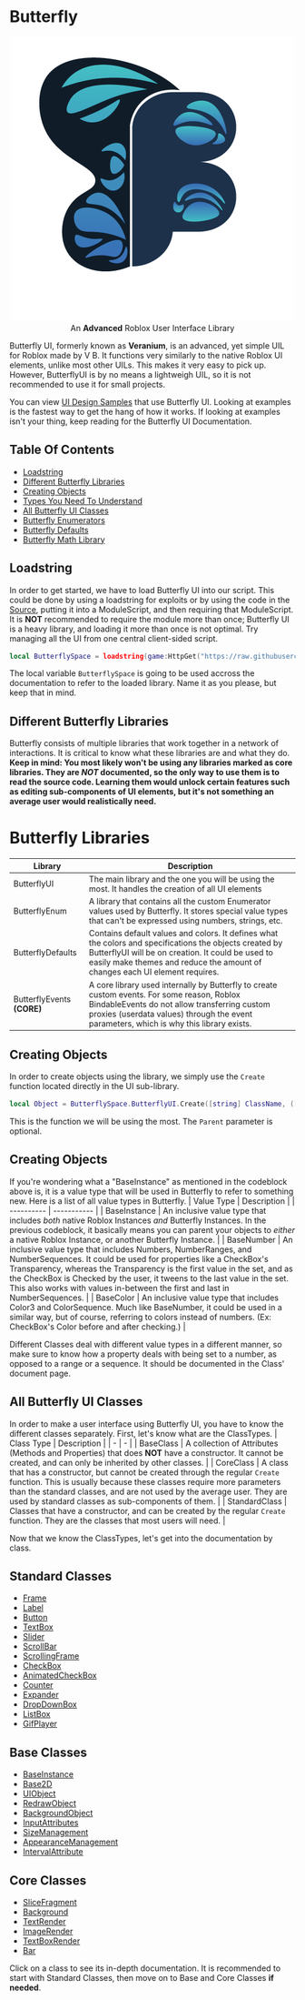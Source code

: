 # Butterfly
<p align="center">
  <img src="https://raw.githubusercontent.com/0xVB/Butterfly/main/ButterflyUIBanner.png" alt="Butterfly UI"></a></br>
  An <b>Advanced</b> Roblox User Interface Library
</p>

Butterfly UI, formerly known as **Veranium**, is an advanced, yet simple UIL for Roblox made by V B. It functions very similarly to the native Roblox UI elements, unlike most other UILs. This makes it very easy to pick up. However, ButterflyUI is by no means a lightweigh UIL, so it is not recommended to use it for small projects.

You can view [UI Design Samples](/Samples) that use Butterfly UI. Looking at examples is the fastest way to get the hang of how it works.
If looking at examples isn't your thing, keep reading for the Butterfly UI Documentation.

## Table Of Contents
- [Loadstring](#loadstring)
- [Different Butterfly Libraries](#libraries)
- [Creating Objects](#create_obj)
- [Types You Need To Understand](#vtypes)
- [All Butterfly UI Classes](#bui_classes)
- [Butterfly Enumerators](/Documentation/Enums.md)
- [Butterfly Defaults](/Documentation/Defaults.md)
- [Butterfly Math Library](/Documentation/Math.md)

## Loadstring <a name = "loadstring"></a>
In order to get started, we have to load Butterfly UI into our script. This could be done by using a loadstring for exploits or by using the code in the [Source](/Source/ButterflyUI.lua), putting it into a ModuleScript, and then requiring that ModuleScript. It is **NOT** recommended to require the module more than once; Butterfly UI is a heavy library, and loading it more than once is not optimal. Try managing all the UI from one central client-sided script.
```lua
local ButterflySpace = loadstring(game:HttpGet("https://raw.githubusercontent.com/0xVB/Butterfly/main/Source/ButterflyUI.lua"))();
```
The local variable `ButterflySpace` is going to be used accross the documentation to refer to the loaded library. Name it as you please, but keep that in mind.

## Different Butterfly Libraries <a name = "libraries"></a>
Butterfly consists of multiple libraries that work together in a network of interactions. It is critical to know what these libraries are and what they do.
**Keep in mind: You most likely won't be using any libraries marked as core libraries. They are *NOT* documented, so the only way to use them is to read the source code. Learning them would unlock certain features such as editing sub-components of UI elements, but it's not something an average user would realistically need.**
# Butterfly Libraries

| Library | Description |
| ----------- | ----------- |
| ButterflyUI | The main library and the one you will be using the most. It handles the creation of all UI elements |
| ButterflyEnum | A library that contains all the custom Enumerator values used by Butterfly. It stores special value types that can't be expressed using numbers, strings, etc. |
| ButterflyDefaults | Contains default values and colors. It defines what the colors and specifications the objects created by ButterflyUI will be on creation. It could be used to easily make themes and reduce the amount of changes each UI element requires. |
| ButterflyEvents **(CORE)** | A core library used internally by Butterfly to create custom events. For some reason, Roblox BindableEvents do not allow transferring custom proxies (userdata values) through the event parameters, which is why this library exists. |

## Creating Objects <a name = "create_obj"></a>
In order to create objects using the library, we simply use the `Create` function located directly in the UI sub-library.
```lua
local Object = ButterflySpace.ButterflyUI.Create([string] ClassName, ([BaseInstance] Parent));
```
This is the function we will be using the most. The `Parent` parameter is optional.

## Creating Objects <a name = "vtypes"></a>
If you're wondering what a "BaseInstance" as mentioned in the codeblock above is, it is a value type that will be used in Butterfly to refer to something new. Here is a list of all value types in Butterfly.
| Value Type | Description |
| ---------- | ----------- |
| BaseInstance | An inclusive value type that includes *both* native Roblox Instances *and* Butterfly Instances. In the previous codeblock, it basically means you can parent your objects to *either* a native Roblox Instance, or another Butterfly Instance. |
| BaseNumber | An inclusive value type that includes Numbers, NumberRanges, and NumberSequences. It could be used for properties like a CheckBox's Transparency, whereas the Transparency is the first value in the set, and as the CheckBox is Checked by the user, it tweens to the last value in the set. This also works with values in-between the first and last in NumberSequences. |
| BaseColor | An inclusive value type that includes Color3 and ColorSequence. Much like BaseNumber, it could be used in a similar way, but of course, referring to colors instead of numbers. (Ex: CheckBox's Color before and after checking.) |

Different Classes deal with different value types in a different manner, so make sure to know how a property deals with being set to a number, as opposed to a range or a sequence. It should be documented in the Class' document page.

## All Butterfly UI Classes <a name = "bui_classes"></a>
In order to make a user interface using Butterfly UI, you have to know the different classes separately. First, let's know what are the ClassTypes.
| Class Type | Description |
| - | - |
| BaseClass | A collection of Attributes (Methods and Properties) that does **NOT** have a constructor. It cannot be created, and can only be inherited by other classes. |
| CoreClass | A class that has a constructor, but cannot be created through the regular `Create` function. This is usually because these classes require more parameters than the standard classes, and are not used by the average user. They are used by standard classes as sub-components of them. |
| StandardClass | Classes that have a constructor, and can be created by the regular `Create` function. They are the classes that most users will need. |

Now that we know the ClassTypes, let's get into the documentation by class.

## Standard Classes
- [Frame](/Documentation/StandardClasses/Frame.md)
- [Label](/Documentation/StandardClasses/Label.md)
- [Button](/Documentation/StandardClasses/Button.md)
- [TextBox](/Documentation/StandardClasses/TextBox.md)
- [Slider](/Documentation/StandardClasses/Slider.md)
- [ScrollBar](/Documentation/StandardClasses/ScrollBar.md)
- [ScrollingFrame](/Documentation/StandardClasses/ScrollingFrame.md)
- [CheckBox](/Documentation/StandardClasses/CheckBox.md)
- [AnimatedCheckBox](/Documentation/StandardClasses/AnimatedCheckBox.md)
- [Counter](/Documentation/StandardClasses/Counter.md)
- [Expander](/Documentation/StandardClasses/Expander.md)
- [DropDownBox](/Documentation/StandardClasses/DropDownBox.md)
- [ListBox](/Documentation/StandardClasses/ListBox.md)
- [GifPlayer](/Documentation/GifPlayer/ListBox.md)

## Base Classes
- [BaseInstance](/Documentation/BaseClasses/BaseInstance.md)
- [Base2D](/Documentation/BaseClasses/Base2D.md)
- [UIObject](/Documentation/BaseClasses/UIObject.md)
- [RedrawObject](/Documentation/BaseClasses/RedrawObject.md)
- [BackgroundObject](/Documentation/BaseClasses/BackgroundObject.md)
- [InputAttributes](/Documentation/BaseClasses/InputAttributes.md)
- [SizeManagement](/Documentation/BaseClasses/SizeManagement.md)
- [AppearanceManagement](/Documentation/BaseClasses/AppearanceManagement.md)
- [IntervalAttribute](/Documentation/BaseClasses/IntervalAttribute.md)

## Core Classes
- [SliceFragment](/Documentation/CoreClasses/SliceFragment.md)
- [Background](/Documentation/CoreClasses/Background.md)
- [TextRender](/Documentation/CoreClasses/TextRender.md)
- [ImageRender](/Documentation/CoreClasses/ImageRender.md)
- [TextBoxRender](/Documentation/CoreClasses/TextBoxRender.md)
- [Bar](/Documentation/CoreClasses/Bar.md)

Click on a class to see its in-depth documentation. It is recommended to start with Standard Classes, then move on to Base and Core Classes **if needed**.
